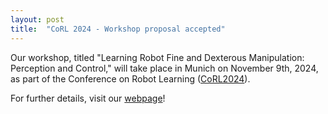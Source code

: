 ```yaml
---
layout: post
title:  "CoRL 2024 - Workshop proposal accepted"
---
```


Our workshop, titled "Learning Robot Fine and Dexterous Manipulation: Perception and Control," will take place in Munich on November 9th, 2024, as part of the Conference on Robot Learning ([CoRL2024](https://www.corl.org/)). 

For further details, visit our [webpage](https://www.epfl.ch/labs/lasa/workshop-fine-manipulation/)!
